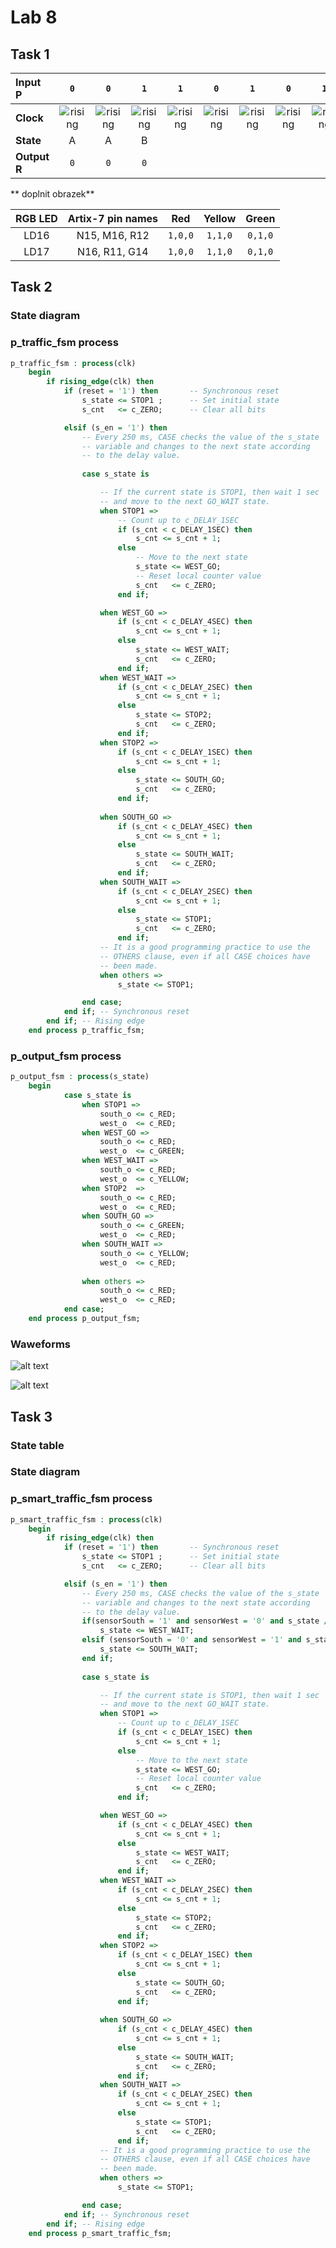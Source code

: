 # Lab 8

## Task 1

| **Input P** | `0` | `0` | `1` | `1` | `0` | `1` | `0` | `1` | `1` | `1` | `1` | `0` | `0` | `1` | `1` | `1` |
| :-- | :-: | :-: | :-: | :-: | :-: | :-: | :-: | :-: | :-: | :-: | :-: | :-: | :-: | :-: | :-: | :-: |
| **Clock** | ![rising](Img/eq_uparrow.png) | ![rising](Img/eq_uparrow.png) | ![rising](Img/eq_uparrow.png) | ![rising](Img/eq_uparrow.png) | ![rising](Img/eq_uparrow.png) | ![rising](Img/eq_uparrow.png) | ![rising](Img/eq_uparrow.png) | ![rising](Img/eq_uparrow.png) | ![rising](Img/eq_uparrow.png) | ![rising](Img/eq_uparrow.png) | ![rising](Img/eq_uparrow.png) | ![rising](Img/eq_uparrow.png) | ![rising](Img/eq_uparrow.png) | ![rising](Img/eq_uparrow.png) | ![rising](Img/eq_uparrow.png) | ![rising](Img/eq_uparrow.png) |
| **State** | A | A | B |  |  |  |  |  |  |  |  |  |  |  |  |  |
| **Output R** | `0` | `0` | `0` |  |  |  |  |  |  |  |  |  |  |  |  |  |

** doplnit obrazek**

| **RGB LED** | **Artix-7 pin names** | **Red** | **Yellow** | **Green** |
| :-: | :-: | :-: | :-: | :-: |
| LD16 | N15, M16, R12 | `1,0,0` | `1,1,0` | `0,1,0` |
| LD17 | N16, R11, G14 | `1,0,0` | `1,1,0` | `0,1,0` |

## Task 2

### State diagram

### p_traffic_fsm process

```vhdl
p_traffic_fsm : process(clk)
    begin
        if rising_edge(clk) then
            if (reset = '1') then       -- Synchronous reset
                s_state <= STOP1 ;      -- Set initial state
                s_cnt   <= c_ZERO;      -- Clear all bits

            elsif (s_en = '1') then
                -- Every 250 ms, CASE checks the value of the s_state 
                -- variable and changes to the next state according 
                -- to the delay value.
                
                case s_state is

                    -- If the current state is STOP1, then wait 1 sec
                    -- and move to the next GO_WAIT state.
                    when STOP1 =>
                        -- Count up to c_DELAY_1SEC
                        if (s_cnt < c_DELAY_1SEC) then
                            s_cnt <= s_cnt + 1;
                        else
                            -- Move to the next state
                            s_state <= WEST_GO;
                            -- Reset local counter value
                            s_cnt   <= c_ZERO;
                        end if;

                    when WEST_GO =>
                        if (s_cnt < c_DELAY_4SEC) then
                            s_cnt <= s_cnt + 1;
                        else
                            s_state <= WEST_WAIT;
                            s_cnt   <= c_ZERO;
                        end if;
                    when WEST_WAIT =>
                        if (s_cnt < c_DELAY_2SEC) then
                            s_cnt <= s_cnt + 1;
                        else
                            s_state <= STOP2;
                            s_cnt   <= c_ZERO;
                        end if;
                    when STOP2 =>
                        if (s_cnt < c_DELAY_1SEC) then
                            s_cnt <= s_cnt + 1;
                        else
                            s_state <= SOUTH_GO;
                            s_cnt   <= c_ZERO;
                        end if;
                    
                    when SOUTH_GO =>
                        if (s_cnt < c_DELAY_4SEC) then
                            s_cnt <= s_cnt + 1;
                        else
                            s_state <= SOUTH_WAIT;
                            s_cnt   <= c_ZERO;
                        end if;                        
                    when SOUTH_WAIT =>
                        if (s_cnt < c_DELAY_2SEC) then
                            s_cnt <= s_cnt + 1;
                        else
                            s_state <= STOP1;
                            s_cnt   <= c_ZERO;
                        end if;
                    -- It is a good programming practice to use the 
                    -- OTHERS clause, even if all CASE choices have 
                    -- been made. 
                    when others =>
                        s_state <= STOP1;

                end case;
            end if; -- Synchronous reset
        end if; -- Rising edge
    end process p_traffic_fsm;
```

### p_output_fsm process

```vhdl
p_output_fsm : process(s_state)
    begin            
            case s_state is
                when STOP1 =>
                    south_o <= c_RED;
                    west_o  <= c_RED;
                when WEST_GO =>
                    south_o <= c_RED;
                    west_o  <= c_GREEN;
                when WEST_WAIT =>
                    south_o <= c_RED;
                    west_o  <= c_YELLOW;
                when STOP2  =>
                    south_o <= c_RED;
                    west_o  <= c_RED;
                when SOUTH_GO =>
                    south_o <= c_GREEN;
                    west_o  <= c_RED;
                when SOUTH_WAIT =>
                    south_o <= c_YELLOW;
                    west_o  <= c_RED;
    
                when others =>
                    south_o <= c_RED;
                    west_o  <= c_RED;
            end case;
    end process p_output_fsm;
```

### Waweforms

![alt text][wave1]

![alt text][wave2]

## Task 3

### State table

### State diagram

### p_smart_traffic_fsm process

```vhdl
p_smart_traffic_fsm : process(clk)
    begin
        if rising_edge(clk) then
            if (reset = '1') then       -- Synchronous reset
                s_state <= STOP1 ;      -- Set initial state
                s_cnt   <= c_ZERO;      -- Clear all bits

            elsif (s_en = '1') then
                -- Every 250 ms, CASE checks the value of the s_state 
                -- variable and changes to the next state according 
                -- to the delay value.
                if(sensorSouth = '1' and sensorWest = '0' and s_state /= STOP2 and s_state /= SOUTH_GO and s_state /= WEST_WAIT) then
                    s_state <= WEST_WAIT;
                elsif (sensorSouth = '0' and sensorWest = '1' and s_state /= STOP1 and s_state /= WEST_GO and s_state /= SOUTH_WAIT) then
                    s_state <= SOUTH_WAIT;
                end if;
                
                case s_state is

                    -- If the current state is STOP1, then wait 1 sec
                    -- and move to the next GO_WAIT state.
                    when STOP1 =>
                        -- Count up to c_DELAY_1SEC
                        if (s_cnt < c_DELAY_1SEC) then
                            s_cnt <= s_cnt + 1;
                        else
                            -- Move to the next state
                            s_state <= WEST_GO;
                            -- Reset local counter value
                            s_cnt   <= c_ZERO;
                        end if;

                    when WEST_GO =>
                        if (s_cnt < c_DELAY_4SEC) then
                            s_cnt <= s_cnt + 1;
                        else
                            s_state <= WEST_WAIT;
                            s_cnt   <= c_ZERO;
                        end if;
                    when WEST_WAIT =>
                        if (s_cnt < c_DELAY_2SEC) then
                            s_cnt <= s_cnt + 1;
                        else
                            s_state <= STOP2;
                            s_cnt   <= c_ZERO;
                        end if;
                    when STOP2 =>
                        if (s_cnt < c_DELAY_1SEC) then
                            s_cnt <= s_cnt + 1;
                        else
                            s_state <= SOUTH_GO;
                            s_cnt   <= c_ZERO;
                        end if;
                    
                    when SOUTH_GO =>
                        if (s_cnt < c_DELAY_4SEC) then
                            s_cnt <= s_cnt + 1;
                        else
                            s_state <= SOUTH_WAIT;
                            s_cnt   <= c_ZERO;
                        end if;                        
                    when SOUTH_WAIT =>
                        if (s_cnt < c_DELAY_2SEC) then
                            s_cnt <= s_cnt + 1;
                        else
                            s_state <= STOP1;
                            s_cnt   <= c_ZERO;
                        end if;
                    -- It is a good programming practice to use the 
                    -- OTHERS clause, even if all CASE choices have 
                    -- been made. 
                    when others =>
                        s_state <= STOP1;

                end case;
            end if; -- Synchronous reset
        end if; -- Rising edge
    end process p_smart_traffic_fsm;
```


[wave1]: https://github.com/vitoo420/Digital-electronics-1/blob/main/Labs/08-traffic-lights/Img/wave1.jpg "waveform"
[wave2]: https://github.com/vitoo420/Digital-electronics-1/blob/main/Labs/08-traffic-lights/Img/wave2.jpg "waveform"